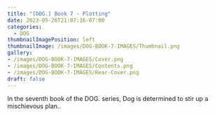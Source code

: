 ```yaml
---
title: "[DOG.] Book 7 - Plotting"
date: 2023-05-26T21:07:16-07:00
categories:
  - DOG
thumbnailImagePosition: left
thumbnailImage: /images/DOG-BOOK-7-IMAGES/Thumbnail.png
gallery: 
- /images/DOG-BOOK-7-IMAGES/Cover.png
- /images/DOG-BOOK-7-IMAGES/Contents.png
- /images/DOG-BOOK-7-IMAGES/Rear-Cover.png
draft: false
---
```

In the seventh book of the DOG. series, Dog is determined to stir up a mischievous plan..
